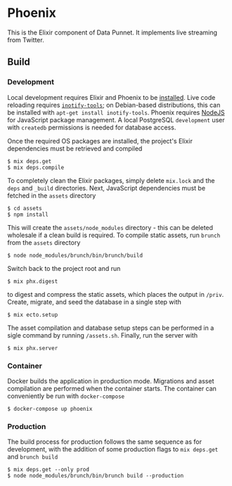 # Phoenix
This is the Elixir component of Data Punnet. It implements live streaming from
Twitter.

## Build
### Development
Local development requires Elixir and Phoenix to be
[installed](https://hexdocs.pm/phoenix/installation.html). Live code reloading
requires [`inotify-tools`](https://github.com/rvoicilas/inotify-tools/wiki); on Debian-based distributions, this can be installed with
`apt-get install inotify-tools`. Phoenix requires
[NodeJS](https://nodejs.org/en/download/package-manager/#debian-and-ubuntu-based-linux-distributions)
for JavaScript package management. A local PostgreSQL `development` user with
`createdb` permissions is needed for database access.

Once the required OS packages are installed, the project's Elixir dependencies
must be retrieved and compiled
```
$ mix deps.get
$ mix deps.compile
```
To completely clean the Elixir packages, simply delete `mix.lock` and the `deps` and `_build` directories. Next, JavaScript dependencies must be fetched in the
`assets` directory
```
$ cd assets
$ npm install
```
This will create the `assets/node_modules` directory - this can be deleted
wholesale if a clean build is required. To compile static assets, run `brunch`
from the `assets` directory
```
$ node node_modules/brunch/bin/brunch/build
```
Switch back to the project root and run
```
$ mix phx.digest
```
to digest and compress the static assets, which places the output in `/priv`. Create, migrate, and seed the database in a single step with
```
$ mix ecto.setup
```
The asset compilation and database setup steps can be performed in a sigle
command by running `/assets.sh`. Finally, run the server with
```
$ mix phx.server
```

### Container
Docker builds the application in production mode. Migrations and
asset compilation are performed when the container starts. The container can
conveniently be run with `docker-compose`
```
$ docker-compose up phoenix
```

### Production
The build process for production follows the same sequence as for development,
with the addition of some production flags to `mix deps.get` and `brunch build`
```
$ mix deps.get --only prod
$ node node_modules/brunch/bin/brunch build --production
```
